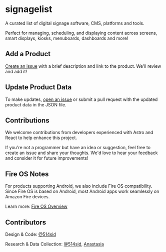 # signagelist

A curated list of digital signage software, CMS, platforms and tools.

Perfect for managing, scheduling, and displaying content across screens, smart displays, kiosks, menuboards, dashboards and more!

## Add a Product

[Create an issue](https://github.com/514sid/digital-signage-list/issues) with a brief description and link to the product. We'll review and add it!

## Update Product Data

To make updates, [open an issue](https://github.com/514sid/digital-signage-list/issues) or submit a pull request with the updated product data in the JSON file.

## Contributions

We welcome contributions from developers experienced with Astro and React to help enhance this project.

If you're not a programmer but have an idea or suggestion, feel free to create an issue and share your thoughts. We'd love to hear your feedback and consider it for future improvements!

## Fire OS Notes

For products supporting Android, we also include Fire OS compatibility. Since Fire OS is based on Android, most Android apps work seamlessly on Amazon Fire devices.

Learn more: [Fire OS Overview](https://developer.amazon.com/docs/fire-tv/fire-os-overview.html)

## Contributors

Design & Code: [@514sid](https://x.com/whois514)

Research & Data Collection: [@514sid](https://x.com/whois514), [Anastasia](https://www.linkedin.com/in/anastasiapirogova/)